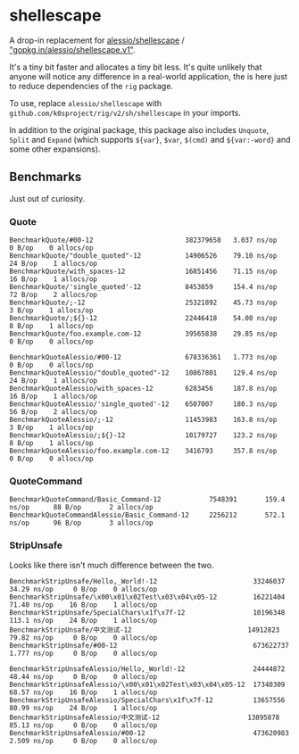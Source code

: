 # shellescape

A drop-in replacement for [alessio/shellescape](https://github.com/alessio/shellescape) / ["gopkg.in/alessio/shellescape.v1"]("gopkg.in/alessio/shellescape.v1").

It's a tiny bit faster and allocates a tiny bit less. It's quite unlikely that anyone will notice any difference in a real-world application, the is here just to reduce dependencies of the `rig` package.

To use, replace `alessio/shellescape` with `github.com/k0sproject/rig/v2/sh/shellescape` in your imports.

In addition to the original package, this package also includes `Unquote`, `Split` and `Expand` (which supports `${var}`, `$var`, `$(cmd)` and `${var:-word}` and some other expansions).

## Benchmarks

Just out of curiosity.

### Quote

```text
BenchmarkQuote/#00-12                       382379658   3.037 ns/op     0 B/op    0 allocs/op
BenchmarkQuote/"double_quoted"-12           14906526    79.10 ns/op    24 B/op    1 allocs/op
BenchmarkQuote/with_spaces-12               16851456    71.15 ns/op    16 B/op    1 allocs/op
BenchmarkQuote/'single_quoted'-12           8453859     154.4 ns/op    72 B/op    2 allocs/op
BenchmarkQuote/;-12                         25321892    45.73 ns/op     3 B/op    1 allocs/op
BenchmarkQuote/;${}-12                      22446418    54.00 ns/op     8 B/op    1 allocs/op
BenchmarkQuote/foo.example.com-12           39565838    29.85 ns/op     0 B/op    0 allocs/op

BenchmarkQuoteAlessio/#00-12                678336361   1.773 ns/op     0 B/op    0 allocs/op
BenchmarkQuoteAlessio/"double_quoted"-12    10867801    129.4 ns/op    24 B/op    1 allocs/op
BenchmarkQuoteAlessio/with_spaces-12        6283456     187.8 ns/op    16 B/op    1 allocs/op
BenchmarkQuoteAlessio/'single_quoted'-12    6507007     180.3 ns/op    56 B/op    2 allocs/op
BenchmarkQuoteAlessio/;-12                  11453983    163.8 ns/op     3 B/op    1 allocs/op
BenchmarkQuoteAlessio/;${}-12               10179727    123.2 ns/op     8 B/op    1 allocs/op
BenchmarkQuoteAlessio/foo.example.com-12    3416793     357.8 ns/op     0 B/op    0 allocs/op

```

### QuoteCommand

```text
BenchmarkQuoteCommand/Basic_Command-12            7548391       159.4 ns/op      88 B/op       2 allocs/op
BenchmarkQuoteCommandAlessio/Basic_Command-12     2256212       572.1 ns/op      96 B/op       3 allocs/op
```

### StripUnsafe

Looks like there isn't much difference between the two.

```text
BenchmarkStripUnsafe/Hello,_World!-12                        33246037    34.29 ns/op     0 B/op    0 allocs/op
BenchmarkStripUnsafe/\x00\x01\x02Test\x03\x04\x05-12         16221404    71.40 ns/op    16 B/op    1 allocs/op
BenchmarkStripUnsafe/SpecialChars\x1f\x7f-12                 10196348    113.1 ns/op    24 B/op    1 allocs/op
BenchmarkStripUnsafe/中文测试-12                             14912823    79.82 ns/op     0 B/op    0 allocs/op
BenchmarkStripUnsafe/#00-12                                  673622737   1.777 ns/op     0 B/op    0 allocs/op

BenchmarkStripUnsafeAlessio/Hello,_World!-12                 24444872    48.44 ns/op     0 B/op    0 allocs/op
BenchmarkStripUnsafeAlessio/\x00\x01\x02Test\x03\x04\x05-12  17340309    68.57 ns/op    16 B/op    1 allocs/op
BenchmarkStripUnsafeAlessio/SpecialChars\x1f\x7f-12          13657556    80.99 ns/op    24 B/op    1 allocs/op
BenchmarkStripUnsafeAlessio/中文测试-12                      13895878    85.13 ns/op     0 B/op    0 allocs/op
BenchmarkStripUnsafeAlessio/#00-12                           473620983   2.509 ns/op     0 B/op    0 allocs/op
```
